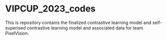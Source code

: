 # VIPCUP_2023_codes
This is repository contains the finalized contrastive learning model and self-superised contrastive learning model and associated data for team PixelVision.
